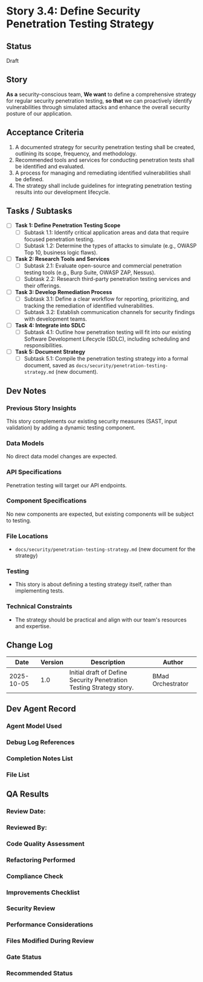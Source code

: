 # Story 3.4: Define Security Penetration Testing Strategy

## Status
Draft

## Story
**As a** security-conscious team,
**We want** to define a comprehensive strategy for regular security penetration testing,
**so that** we can proactively identify vulnerabilities through simulated attacks and enhance the overall security posture of our application.

## Acceptance Criteria
1.  A documented strategy for security penetration testing shall be created, outlining its scope, frequency, and methodology.
2.  Recommended tools and services for conducting penetration tests shall be identified and evaluated.
3.  A process for managing and remediating identified vulnerabilities shall be defined.
4.  The strategy shall include guidelines for integrating penetration testing results into our development lifecycle.

## Tasks / Subtasks
- [ ] **Task 1: Define Penetration Testing Scope**
  - [ ] Subtask 1.1: Identify critical application areas and data that require focused penetration testing.
  - [ ] Subtask 1.2: Determine the types of attacks to simulate (e.g., OWASP Top 10, business logic flaws).
- [ ] **Task 2: Research Tools and Services**
  - [ ] Subtask 2.1: Evaluate open-source and commercial penetration testing tools (e.g., Burp Suite, OWASP ZAP, Nessus).
  - [ ] Subtask 2.2: Research third-party penetration testing services and their offerings.
- [ ] **Task 3: Develop Remediation Process**
  - [ ] Subtask 3.1: Define a clear workflow for reporting, prioritizing, and tracking the remediation of identified vulnerabilities.
  - [ ] Subtask 3.2: Establish communication channels for security findings with development teams.
- [ ] **Task 4: Integrate into SDLC**
  - [ ] Subtask 4.1: Outline how penetration testing will fit into our existing Software Development Lifecycle (SDLC), including scheduling and responsibilities.
- [ ] **Task 5: Document Strategy**
  - [ ] Subtask 5.1: Compile the penetration testing strategy into a formal document, saved as `docs/security/penetration-testing-strategy.md` (new document).

## Dev Notes

### Previous Story Insights
This story complements our existing security measures (SAST, input validation) by adding a dynamic testing component.

### Data Models
No direct data model changes are expected.

### API Specifications
Penetration testing will target our API endpoints.

### Component Specifications
No new components are expected, but existing components will be subject to testing.

### File Locations
- `docs/security/penetration-testing-strategy.md` (new document for the strategy)

### Testing
- This story is about defining a testing strategy itself, rather than implementing tests.

### Technical Constraints
- The strategy should be practical and align with our team's resources and expertise.

## Change Log
| Date | Version | Description | Author |
|---|---|---|---|
| 2025-10-05 | 1.0 | Initial draft of Define Security Penetration Testing Strategy story. | BMad Orchestrator |

## Dev Agent Record
### Agent Model Used
### Debug Log References
### Completion Notes List
### File List

## QA Results

### Review Date:

### Reviewed By:

### Code Quality Assessment

### Refactoring Performed

### Compliance Check

### Improvements Checklist

### Security Review

### Performance Considerations

### Files Modified During Review

### Gate Status

### Recommended Status
